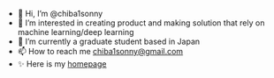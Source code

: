 - 👋 Hi, I’m @chiba1sonny
- 👀 I’m interested in creating product and making solution that rely on machine learning/deep learning
- 🌱 I’m currently a graduate student based in Japan
- 📫 How to reach me chiba1sonny@gmail.com
- ✨ Here is my [homepage](https://chiba1sonny.github.io/)
<!---
chiba1sonny/chiba1sonny is a ✨ special ✨ repository because its `README.md` (this file) appears on your GitHub profile.
You can click the Preview link to take a look at your changes.
--->
